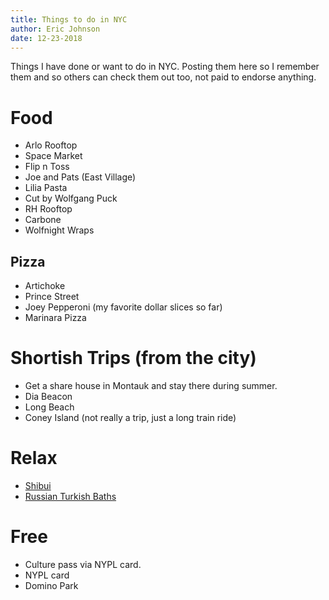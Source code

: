 ```yaml
---
title: Things to do in NYC
author: Eric Johnson
date: 12-23-2018
---
```


Things I have done or want to do in NYC. Posting them here so I remember them and so others can check them out too, not paid to endorse anything.

# Food

- Arlo Rooftop
- Space Market
- Flip n Toss
- Joe and Pats (East Village)
- Lilia Pasta
- Cut by Wolfgang Puck
- RH Rooftop
- Carbone
- Wolfnight Wraps 

## Pizza

- Artichoke
- Prince Street
- Joey Pepperoni (my favorite dollar slices so far)
- Marinara Pizza

# Shortish Trips (from the city)

- Get a share house in Montauk and stay there during summer.
- Dia Beacon 
- Long Beach 
- Coney Island (not really a trip, just a long train ride)

# Relax

- [Shibui](https://www.thegreenwichhotel.com/shibui-spa/)
- [Russian Turkish Baths](http://www.russianturkishbaths.com/baths)

# Free

- Culture pass via NYPL card.
- NYPL card 
- Domino Park
